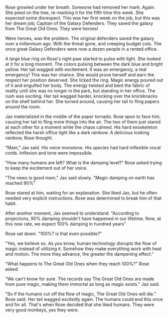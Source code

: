 Rose growled under her breath. Someone had removed her mark. Again. She peed on the tree, re-marking it for the fifth time this week. She expected some disrespect. This was her first week on the job, but this was her dream job; Captian of the Galaxy Defenders. They saved the galaxy from The Great Old Ones. They were heroes!

Were heroes, was the problem. The original defenders saved the galaxy over a millennium ago. With the threat gone, and creeping budget cuts. The once great Galaxy Defenders were now a dozen people in a rented office. 

A large blue ring on Rose's right paw started to pulse with light. She looked at it for a long moment. The colors pulsing between the dark blue and bright yellow. Her tail wagged with excitement. It was an emergency, a real emergency! This was her chance. She would prove herself and earn the respect her position deserved. She licked the ring. Magic energy poured out of it and engulfed her body. The energy twisted and bent the fabric of reality until she was no longer in the park, but standing in her office. The rush was exciting. Her tail wagged harder, knocking over the knickknacks on the shelf behind her. She turned around, causing her tail to fling papers around the room.

Jax materialized in the middle of the paper tornado. Rose spun to face him, causing her tail to fling more things into the air. The two of them just stared at each other for a moment while the chaos calmed. His hard exoskeleton reflected the harsh office light like a dark rainbow. A delicious looking rainbow, Rose thought.

"Mam," Jax said. His voice monotone. His species had hard inflexible vocal cords. Inflexion and tone were impossible.

"How many humans are left? What is the damping level?" Rose asked trying to keep the excitement out of her voice.

"The news is good mam," Jax said slowly. "Magic damping on earth has reached 90%"

Rose stared at him, waiting for an explanation. She liked Jax, but he often needed very explicit instructions. Rose was determined to break him of that habit.

After another moment, Jax seemed to understand.  "According to projections, 90% damping shouldn't have happened in our lifetime. Now, at this new rate, we expect 100% damping in hundred years"

Rose sat down. "100%? is that even possible?"

"Yes, we believe so. As you know, human technology disrupts the flow of magic instead of utilizing it. Somehow they make everything work with heat and motion. The more they advance, the greater the dampening effect."

"What happens to The Great Old Ones when they reach 100%?" Rose asked.

"We can't know for sure. The records say The Great Old Ones are made from pure magic, making them immortal as long as magic exists." Jax said.

"So if the humans cut off the flow of magic, The Great Old Ones will die." Rose said. Her tail wagged excitedly again. The humans could end this once and for all. That's when Rose decided that she liked humans. They were very good monkeys, yes they were.
